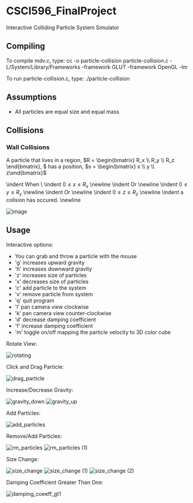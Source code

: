 # CSCI596_FinalProject
Interactive Colliding Particle System Simulator

Compiling
---------------
To compile mdv.c, type:
cc -o particle-collision particle-collision.c -L/System/Library/Frameworks -framework GLUT -framework OpenGL -lm

To run particle-collision.c, type:
./particle-collision

Assumptions
---------------
- All particles are equal size and equal mass


Collisions
---------------

### Wall Collisions
A particle that lives in a region, $`R = \begin{bmatrix} R_x \\ R_y \\ R_z \end{bmatrix}, `$ has a position, $`s = \begin{bmatrix} x \\ y \\ z\end{bmatrix}`$

\indent When \\
\indent $`0 \leq x \leq R_x`$ \newline
\indent Or \newline
\indent $`0 \leq y \leq R_y`$ \newline
\indent Or \newline
\indent $`0 \leq z \leq R_z`$ \newline
\indent a collsion has occured. \newline


![image](https://github.com/sarahdepillis/CSCI596_FinalProject/assets/28903687/3bcc8f04-973a-4c7d-baca-5d40c8f4329a)


Usage
---------------
Interactive options:
- You can grab and throw a particle with the mouse
- 'g' increases upward gravity
- 'h' increases downward gravity
- 'z' increases size of particles
- 'x' decreases size of particles
- 'c' add particle to the system
- 'v' remove particle from system
- 'q' quit program
- 'l' pan camera view clockwise
- 'k' pan camera view counter-clockwise
- 'd' decrease damping coefficient
- 'f' increase damping coefficient
- 'm' toggle on/off mapping the particle velocity to 3D color cube



Rotate View:

![rotating](https://github.com/sarahdepillis/CSCI596_FinalProject/assets/28903687/ff2ef9e5-25e0-4979-8125-919f99506631)

Click and Drag Particle:

![drag_particle](https://github.com/sarahdepillis/CSCI596_FinalProject/assets/28903687/54a1fcf6-5979-4c70-8408-810cf626ed9e)

Increase/Decrease Gravity:

![gravity_down](https://github.com/sarahdepillis/CSCI596_FinalProject/assets/28903687/0b3c781c-9d6f-422a-af30-94ab87c3f31b)
![gravity_up](https://github.com/sarahdepillis/CSCI596_FinalProject/assets/28903687/dee8c3f7-c64e-4e7b-8bcc-2ad39d542282)

Add Particles:

![add_particles](https://github.com/sarahdepillis/CSCI596_FinalProject/assets/28903687/f79b7a16-97e9-4da6-bd13-b67b2645a11f)

Remove/Add Particles: 

![rm_particles](https://github.com/sarahdepillis/CSCI596_FinalProject/assets/28903687/7d19c1e5-b239-4e4f-a7e1-2c0645d11180)
![rm_particles (1)](https://github.com/sarahdepillis/CSCI596_FinalProject/assets/28903687/d5c40519-644e-41a2-b33d-be8a8453a292)

Size Change:

![size_change](https://github.com/sarahdepillis/CSCI596_FinalProject/assets/28903687/7611ea71-b0e8-4f5e-b214-85f1d4b5e5f3)
![size_change (1)](https://github.com/sarahdepillis/CSCI596_FinalProject/assets/28903687/e27302ca-7575-423c-a3b0-c88572b73d95)
![size_change (2)](https://github.com/sarahdepillis/CSCI596_FinalProject/assets/28903687/53698618-e518-443c-8909-f6ba40ef018c)



Damping Coefficient Greater Than One:

![damping_coeeff_gt1](https://github.com/sarahdepillis/CSCI596_FinalProject/assets/28903687/51d31f7d-d32d-44e2-b194-de3a5ab852f2)



